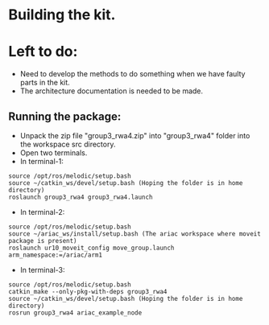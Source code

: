 # Building the kit.

# Left to do:

- Need to develop the methods to do something when we have faulty parts in the kit.
- The architecture documentation is needed to be made.

## Running the package:

- Unpack the zip file "group3_rwa4.zip" into "group3_rwa4" folder into the workspace src directory.
- Open two terminals.
- In terminal-1:
```
source /opt/ros/melodic/setup.bash
source ~/catkin_ws/devel/setup.bash (Hoping the folder is in home directory)
roslaunch group3_rwa4 group3_rwa4.launch
```
- In terminal-2:
```
source /opt/ros/melodic/setup.bash
source ~/ariac_ws/install/setup.bash (The ariac workspace where moveit package is present)
roslaunch ur10_moveit_config move_group.launch arm_namespace:=/ariac/arm1
```
- In terminal-3:
```
source /opt/ros/melodic/setup.bash
catkin_make --only-pkg-with-deps group3_rwa4
source ~/catkin_ws/devel/setup.bash (Hoping the folder is in home directory)
rosrun group3_rwa4 ariac_example_node
```

	
